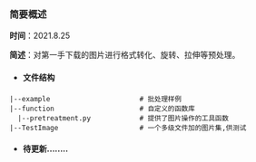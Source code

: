 ### 简要概述
**时间**：2021.8.25

**简述**：对第一手下载的图片进行格式转化、旋转、拉伸等预处理。

* #### 文件结构
```
|--example                      # 批处理样例
|--function                     # 自定义的函数库
  |--pretreatment.py            # 提供了图片操作的工具函数
|--TestImage                    # 一个多级文件加的图片集,供测试
```
* #### 待更新........
